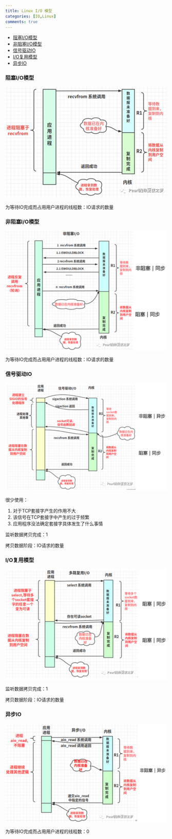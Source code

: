```yaml
---
title: Linux I/O 模型
categories: [IO,Linux]
comments: true
---
```

- [阻塞I/O模型](#阻塞io模型)
- [非阻塞I/O模型](#非阻塞io模型)
- [信号驱动IO](#信号驱动io)
- [I/O复用模型](#io复用模型)
- [异步IO](#异步io)

### 阻塞I/O模型

![阻塞I/O模型](/assets/img/Linux中IO模型/阻塞IO.png)

为等待IO完成而占用用户进程的线程数：IO请求的数量

### 非阻塞I/O模型

![非阻塞I/O模型](/assets/img/Linux中IO模型/非阻塞IO.png)

为等待IO完成而占用用户进程的线程数：IO请求的数量

### 信号驱动IO

![信号驱动IO](/assets/img/Linux中IO模型/信号驱动.png)

很少使用：
1. 对于TCP套接字产生的作用不大
2. 该信号在TCP套接字中产生的过于频繁
3. 应用程序没法确定套接字具体发生了什么事情

监听数据拷贝完成：1

拷贝数据阶段：IO请求的数量

### I/O复用模型

![IO复用](/assets/img/Linux中IO模型/IO复用.png)

监听数据拷贝完成：1

拷贝数据阶段：IO请求的数量

### 异步IO

![异步IO](/assets/img/Linux中IO模型/异步IO.png)

为等待IO完成而占用用户进程的线程数：0